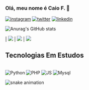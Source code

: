 ### Olá, meu nome é Caio F. 🤙

[![instagram](https://img.shields.io/badge/Instagram-E4405F?style=for-the-badge&logo=instagram&logoColor=white)](https://www.instagram.com/___eocaio___/)
[![twitter](https://img.shields.io/badge/Twitter-1DA1F2?style=for-the-badge&logo=twitter&logoColor=white)](https://x.com/CaioDevEnginner)
[![linkedin](https://img.shields.io/badge/LinkedIn-0077B5?style=for-the-badge&logo=linkedin&logoColor=white)](https://www.linkedin.com/in/caio-fernandes-73a88427a/)


![Anurag's GitHub stats](https://github-readme-stats.vercel.app/api?username=Caio-DevEnginner&show_icons=true&theme=radical)

| ![](http://github-profile-summary-cards.vercel.app/api/cards/repos-per-language?username=arthurspk&hide=Html&theme=nord_dark) | ![](http://github-profile-summary-cards.vercel.app/api/cards/most-commit-language?username=Caio-DevEnginner&theme=nord_dark)
| ![](http://github-profile-summary-cards.vercel.app/api/cards/profile-details?username=Caio-DevEnginner&theme=nord_dark) 

## Tecnologias Em Estudos
<div style="display: inline_block"><br/>
    <img aligne="center" alt="Python" src="https://img.shields.io/badge/Python-3776AB?style=for-the-badge&logo=python&logoColor=white"/>
    <img aligne="center" alt="PHP" src="https://img.shields.io/badge/PHP-777BB4?style=for-the-badge&logo=php&logoColor=white"/>
    <img aligne="center" alt="JS" src="https://img.shields.io/badge/JavaScript-F7DF1E?style=for-the-badge&logo=javascript&logoColor=black"/>
    <img aligne="center" alt="Mysql" src="https://img.shields.io/badge/MySQL-00000F?style=for-the-badge&logo=mysql&logoColor=white"/>
</div>

![snake animation](https://github.com/Caio-DevEnginner/Caio-DevEnginner/blob/output/github-contribution-grid-snake2.svg)
